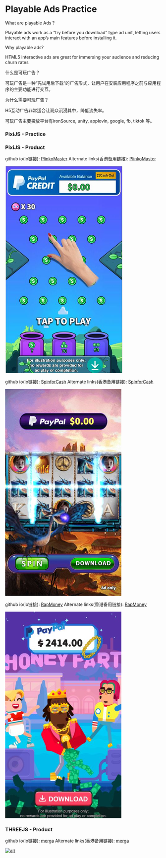 # Playable Ads Practice

What are playable Ads ?

Playable ads work as a “try before you download” type ad unit, letting users interact with an app’s main features before installing it. 

Why playable ads?

HTML5 interactive ads are great for immersing your audience and reducing churn rates


什么是可玩广告？

可玩广告是一种“先试用后下载”的广告形式，让用户在安装应用程序之前与应用程序的主要功能进行交互。

为什么需要可玩广告？
 
H5互动广告非常适合让观众沉浸其中，降低流失率。

可玩广告主要投放平台有ironSource, unity, applovin, google, fb, tiktok 等。

### PixiJS - Practice <br/>

### PixiJS - Product <br/> 

github io(io链接): [PlinkoMaster](https://ohmango.github.io/PlinkoMaster/)   Alternate links(香港备用链接): [PlinkoMaster](https://tplayable.s3.ap-east-1.amazonaws.com/test/caoyuquan/cyqPM.html)<br/>

[![alt](PlinkoMaster/demo.jpg)](https://ohmango.github.io/PlinkoMaster/)

github io(io链接): [SpinforCash](https://ohmango.github.io/SpinforCash/IceDragon/)   Alternate links(香港备用链接): [SpinforCash](https://tplayable.s3.ap-east-1.amazonaws.com/test/caoyuquan/cyqIceDragon.html)<br/>

[![alt](SpinforCash/IceDragon/demo.jpg)](https://ohmango.github.io/SpinforCash/IceDragon/)

github io(io链接): [RapMoney](https://ohmango.github.io/RapMoney/)   Alternate links(香港备用链接): [RapMoney](https://tplayable.s3.ap-east-1.amazonaws.com/test/caoyuquan/rapMoney_cyq_0430.html)<br/>

[![alt](RapMoney/demo.jpg)](https://ohmango.github.io/RapMoney/)

### THREEJS - Product <br/> 


github io(io链接): [merga](https://ohmango.github.io/three-merga/)   Alternate links(香港备用链接): [merga](https://tplayable.s3.ap-east-1.amazonaws.com/test/caoyuquan/MSN_cyq_combinePort_1027.html)<br/>

[![alt](merga/demo.jpg)](https://ohmango.github.io/three-merga/)
